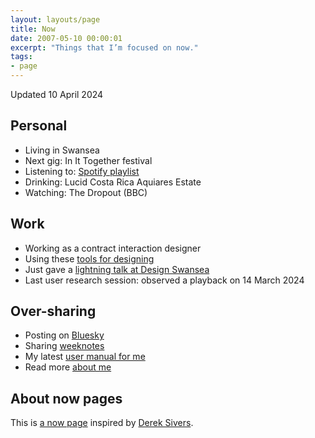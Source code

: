```yaml
---
layout: layouts/page
title: Now
date: 2007-05-10 00:00:01
excerpt: "Things that I’m focused on now."
tags:
- page
---
```


Updated 10 April 2024

## Personal

- Living in Swansea
- Next gig: In It Together festival
- Listening to: [Spotify playlist](https://open.spotify.com/playlist/4gOOXjZ8qgSvdmbeLoFsCc)
- Drinking: Lucid Costa Rica Aquiares Estate
- Watching: The Dropout (BBC)

## Work

- Working as a contract interaction designer
- Using these [tools for designing](/uses)
- Just gave a [lightning talk at Design Swansea](/blog/3-interaction-design-things/)
- Last user research session: observed a playback on 14 March 2024

## Over-sharing

- Posting on [Bluesky](https://bsky.app/profile/benjystanton.bsky.social)
- Sharing [weeknotes](/blog/category/weeknotes)
- My latest [user manual for me](/blog/a-user-manual-for-me-version-3/)
- Read more [about me](/about)

## About now pages

This is [a now page](https://nownownow.com/about) inspired by [Derek Sivers](https://sive.rs/now).